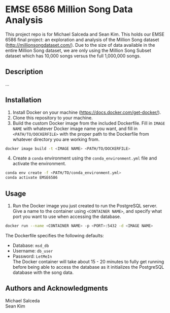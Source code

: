 # EMSE 6586 Million Song Data Analysis

This project repo is for Michael Salceda and Sean Kim. This holds our EMSE 6586 final project: an exploration and analysis of the Million Song dataset (http://millionsongdataset.com/). Due to the size of data available in the entire Million Song dataset, we are only using the Million Song Subset dataset which has 10,000 songs versus the full 1,000,000 songs.

## Description
...

## Installation
1. Install Docker on your machine (https://docs.docker.com/get-docker/).
2. Clone this repository to your machine.
3. Build the custom Docker image from the included Dockerfile. Fill in `IMAGE NAME` with whatever Docker image name you want, and fill in `<PATH/TO/DOCKERFILE>` with the proper path to the Dockerfile from whatever directory you are working from.
```bash
docker image build -t <IMAGE NAME> <PATH/TO/DOCKERFILE>
```
4. Create a `conda` environment using the `conda_environment.yml` file and activate the environment.
```bash
conda env create -f <PATH/TO/conda_environment.yml>
conda activate EMSE6586
````

## Usage
1. Run the Docker image you just created to run the PostgreSQL server. Give a name to the container using `<CONTAINER NAME>`, and specify what port you want to use when accessing the database.
```bash
docker run --name <CONTAINER NAME> -p <PORT>:5432 -d <IMAGE NAME>
```
The Dockerfile specifies the following defaults:
* Database: `msd_db`
* Username: `db_user`
* Password: `LetMeIn`  
The Docker container will take about 15 - 20 minutes to fully get running before being able to access the database as it initializes the PostgreSQL database with the song data.

## Authors and Acknowledgments
Michael Salceda  
Sean Kim
